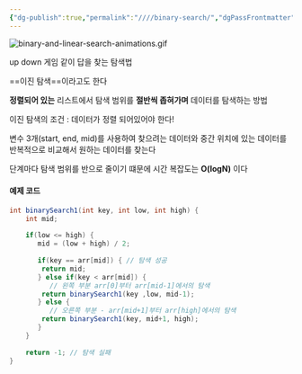 ```yaml
---
{"dg-publish":true,"permalink":"////binary-search/","dgPassFrontmatter":true}
---
```



![binary-and-linear-search-animations.gif](/img/user/첨부파일/binary-and-linear-search-animations.gif)

up down 게임 같이 답을 찾는 탐색법

==이진 탐색==이라고도 한다

**정렬되어 있는** 리스트에서 탐색 범위를 **절반씩 좁혀가며** 데이터를 탐색하는 방법

이진 탐색의 조건 : 데이터가 정렬 되어있어야 한다!

변수 3개(start, end, mid)를 사용하여 찾으려는 데이터와 중간 위치에 있는 데이터를 반복적으로 비교해서 원하는 데이터를 찾는다

단계마다 탐색 범위를 반으로 줄이기 떄문에 시간 복잡도는 **O(logN)** 이다

#### 예제 코드
````java
int binarySearch1(int key, int low, int high) {  
    int mid;  
  
    if(low <= high) {  
       mid = (low + high) / 2;  
  
       if(key == arr[mid]) { // 탐색 성공   
		return mid;  
       } else if(key < arr[mid]) {  
          // 왼쪽 부분 arr[0]부터 arr[mid-1]에서의 탐색   
		return binarySearch1(key ,low, mid-1);  
       } else {  
          // 오른쪽 부분 - arr[mid+1]부터 arr[high]에서의 탐색   
		return binarySearch1(key, mid+1, high);  
       }  
    }  
  
    return -1; // 탐색 실패
}
````